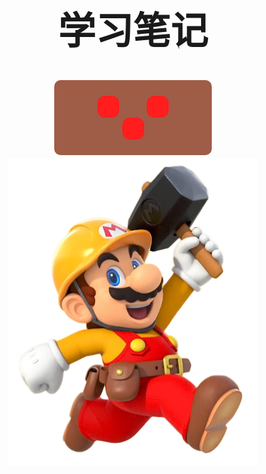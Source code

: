 

<h1 style="text-align:center;font-size:60px;font-weight:bold;">学习笔记</h1>

<style>
    #btn{
        background-color: #FF1D1D;
        margin-left: 20px;
        margin-right: 20px;
        -moz-border-radius: 12px;
        -webkit-border-radius: 12px;
        border-radius: 12px;
        -khtml-border-radius: 12px;
        vertical-align: middle;
        border: none;
        width: 35px;
        height: 35px;
        padding:1px;
    }
    .btn_bili{
        background: url("image/button/bilibili.png");
        background-repeat: no-repeat;
        background-position: center center;
        background-size: 70% 70%;
    }
    .btn_github{
        background: url("image/button/github.png");
        background-repeat: no-repeat;
        background-position: center center;
        background-size: 70% 70%;
    }
    .btn_book{
        background: url("image/button/gitbook.png");
        background-repeat: no-repeat;
        background-position: center center;
        background-size: 80% 80%;
    }
    /* 鼠标悬停动画 */
    #btn:hover{
        width: 50px;
        height: 50px;
        background-color: #ff8080;
        transition-delay: 20ms;
        transition-duration: 100ms;
        transition-timing-function: ease-in-out;
    }
    .container{
        background-color:#9F5C47;
        padding:20px;
        text-align:center;
        border-radius: 10px; 
        margin-bottom: 5px;
        height:80px;
        margin-left: 25%;
        margin-right: 25%;

        /* 显示为盒子，为了居中 */
        display: -webkit-box;
        -webkit-box-orient: horizontal;
        -webkit-box-pack: center;
        -webkit-box-align: center;
        
        display: -moz-box;
        -moz-box-orient: horizontal;
        -moz-box-pack: center;
        -moz-box-align: center;
        
        display: -o-box;
        -o-box-orient: horizontal;
        -o-box-pack: center;
        -o-box-align: center;
        
        display: -ms-box;
        -ms-box-orient: horizontal;
        -ms-box-pack: center;
        -ms-box-align: center;
        
        display: box;
        box-orient: horizontal;
        box-pack: center;
        box-align: center;
    }
    #btn_link{
        /* 取消下划线 */
        text-decoration: none;
    }
</style>

<div class="container" width="100%">
<a href="https://github.com/spite-triangle" id="btn_link" title="Github">
<button type="button" id="btn" class="btn_github" ></button>
</a>
<a href="https://space.bilibili.com/27206875" id="btn_link" title="Bilibili">
<button type="button" id="btn" class="btn_bili"></button>
</a>
<a href="https://spite-triangle.github.io/computer_notes/" id="btn_link" title="Computer Notes">
<button type="button" id="btn" class="btn_book"></button>
</a>
</div>

 <div style="text-align:center;"><img width=400px  src="image/mario.png" align="middle" /></div>

